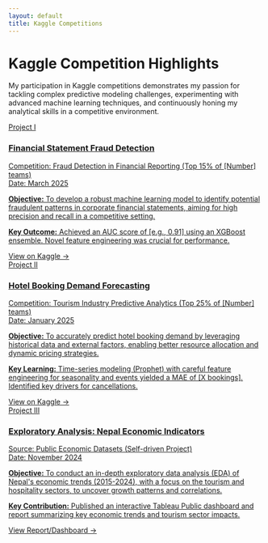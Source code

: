 ```yaml
---
layout: default
title: Kaggle Competitions
---
```


# Kaggle Competition Highlights

<p class="section-intro">
  My participation in Kaggle competitions demonstrates my passion for tackling complex predictive modeling challenges, experimenting with advanced machine learning techniques, and continuously honing my analytical skills in a competitive environment.
</p>

<div class="project-container">

  <a href="[YOUR_ACTUAL_LINK_TO_KAGGLE_NOTEBOOK_OR_COMPETITION_FOR_PROJECT_1]" target="_blank" rel="noopener noreferrer" class="project-box-link">
    <div class="project-box">
      <span class="project-number">Project I</span>
      <div class="project-header-text"> 
          <h3>Financial Statement Fraud Detection</h3>
          <div class="dataset-title">Competition: Fraud Detection in Financial Reporting (Top 15% of [Number] teams)</div>
          <div class="tools-used">Date: March 2025</div>
      </div>
      <p class="project-objective"><strong>Objective:</strong> To develop a robust machine learning model to identify potential fraudulent patterns in corporate financial statements, aiming for high precision and recall in a competitive setting.</p>
      <p class="project-key-result"><strong>Key Outcome:</strong> Achieved an AUC score of [e.g., 0.91] using an XGBoost ensemble. Novel feature engineering was crucial for performance.</p>
      <span class="project-details-indicator">View on Kaggle →</span>
    </div>
  </a>

  <a href="[YOUR_ACTUAL_LINK_TO_KAGGLE_NOTEBOOK_OR_COMPETITION_FOR_PROJECT_2]" target="_blank" rel="noopener noreferrer" class="project-box-link">
    <div class="project-box">
    <span class="project-number">Project II</span>
    <div class="project-header-text">
        <h3>Hotel Booking Demand Forecasting</h3>
        <div class="dataset-title">Competition: Tourism Industry Predictive Analytics (Top 25% of [Number] teams)</div>
        <div class="tools-used">Date: January 2025</div>
    </div>
    <p class="project-objective"><strong>Objective:</strong> To accurately predict hotel booking demand by leveraging historical data and external factors, enabling better resource allocation and dynamic pricing strategies.</p>
    <p class="project-key-result"><strong>Key Learning:</strong> Time-series modeling (Prophet) with careful feature engineering for seasonality and events yielded a MAE of [X bookings]. Identified key drivers for cancellations.</p>
    <span class="project-details-indicator">View on Kaggle →</span>
    </div>
  </a>

  <a href="[YOUR_LINK_FOR_NEPAL_ECONOMIC_ANALYSIS_IF_ANY]" target="_blank" rel="noopener noreferrer" class="project-box-link">
    <div class="project-box">
    <span class="project-number">Project III</span>
     <div class="project-header-text">
        <h3>Exploratory Analysis: Nepal Economic Indicators</h3>
        <div class="dataset-title">Source: Public Economic Datasets (Self-driven Project)</div>
        <div class="tools-used">Date: November 2024</div>
    </div>
    <p class="project-objective"><strong>Objective:</strong> To conduct an in-depth exploratory data analysis (EDA) of Nepal's economic trends (2015-2024), with a focus on the tourism and hospitality sectors, to uncover growth patterns and correlations.</p>
    <p class="project-key-result"><strong>Key Contribution:</strong> Published an interactive Tableau Public dashboard and report summarizing key economic trends and tourism sector impacts.</p>
    <span class="project-details-indicator">View Report/Dashboard →</span>
    </div>
  </a>

</div>